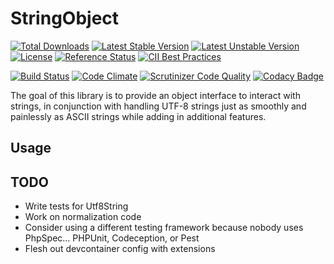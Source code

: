 # StringObject

[![Total Downloads](https://poser.pugx.org/garrettw/stringobject/downloads.svg)](https://packagist.org/packages/garrettw/stringobject) [![Latest Stable Version](https://poser.pugx.org/garrettw/stringobject/v/stable.svg)](https://packagist.org/packages/garrettw/stringobject) [![Latest Unstable Version](https://poser.pugx.org/garrettw/stringobject/v/unstable.svg)](https://packagist.org/packages/garrettw/stringobject) [![License](https://poser.pugx.org/garrettw/stringobject/license.svg)](https://packagist.org/packages/garrettw/stringobject) [![Reference Status](https://www.versioneye.com/php/garrettw:stringobject/reference_badge.svg?style=flat)](https://www.versioneye.com/php/garrettw:stringobject/references) [![CII Best Practices](https://bestpractices.coreinfrastructure.org/projects/162/badge)](https://bestpractices.coreinfrastructure.org/projects/162)

[![Build Status](https://travis-ci.org/garrettw/stringobject.svg?branch=master)](https://travis-ci.org/garrettw/stringobject) [![Code Climate](https://codeclimate.com/github/garrettw/stringobject/badges/gpa.svg)](https://codeclimate.com/github/garrettw/stringobject) [![Scrutinizer Code Quality](https://scrutinizer-ci.com/g/garrettw/stringobject/badges/quality-score.png?b=master)](https://scrutinizer-ci.com/g/garrettw/stringobject/?branch=master) [![Codacy Badge](https://app.codacy.com/project/badge/Grade/a6c9647f427145cf8e6a03eb2ceed944)](https://app.codacy.com/gh/garrettw/stringobject/dashboard?utm_source=gh&utm_medium=referral&utm_content=&utm_campaign=Badge_grade)

The goal of this library is to provide an object interface to interact with strings, in conjunction with handling UTF-8 strings just as smoothly and painlessly as ASCII strings while adding in additional features.

## Usage


## TODO

  - Write tests for Utf8String
  - Work on normalization code
  - Consider using a different testing framework because nobody uses PhpSpec... PHPUnit, Codeception, or Pest
  - Flesh out devcontainer config with extensions
